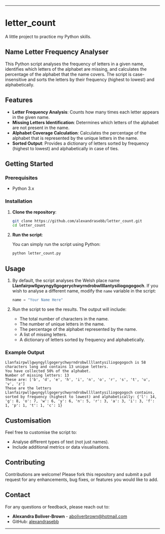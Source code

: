 
---

# letter_count

A little project to practice my Python skills.

## Name Letter Frequency Analyser

This Python script analyses the frequency of letters in a given name, identifies which letters of the alphabet are missing, and calculates the percentage of the alphabet that the name covers. The script is case-insensitive and sorts the letters by their frequency (highest to lowest) and alphabetically.

## Features

- **Letter Frequency Analysis**: Counts how many times each letter appears in the given name.
- **Missing Letters Identification**: Determines which letters of the alphabet are not present in the name.
- **Alphabet Coverage Calculation**: Calculates the percentage of the alphabet that is represented by the unique letters in the name.
- **Sorted Output**: Provides a dictionary of letters sorted by frequency (highest to lowest) and alphabetically in case of ties.

## Getting Started

### Prerequisites

- Python 3.x

### Installation

1. **Clone the repository**:

   ```bash
   git clone https://github.com/alexandrasebb/letter_count.git
   cd letter_count
   ```

2. **Run the script**:

   You can simply run the script using Python:

   ```bash
   python letter_count.py
   ```

## Usage

1. By default, the script analyses the Welsh place name **Llanfairpwllgwyngyllgogerychwyrndrobwllllantysiliogogogoch**. If you wish to analyse a different name, modify the `name` variable in the script:

   ```python
   name = "Your Name Here"
   ```

2. Run the script to see the results. The output will include:
   - The total number of characters in the name.
   - The number of unique letters in the name.
   - The percentage of the alphabet represented by the name.
   - A list of missing letters.
   - A dictionary of letters sorted by frequency and alphabetically.

### Example Output

```plaintext
Llanfairpwllgwyngyllgogerychwyrndrobwllllantysiliogogogoch is 58 characters long and contains 13 unique letters.
You have collected 50% of the alphabet.
Number of missing letters: 13
These are: ['b', 'd', 'e', 'h', 'i', 'n', 'o', 'r', 's', 't', 'u', 'v', 'z']
These are the letters Llanfairpwllgwyngyllgogerychwyrndrobwllllantysiliogogogoch contains, sorted by frequency (highest to lowest) and alphabetically: {'l': 14, 'g': 8, 'o': 7, 'w': 6, 'y': 6, 'n': 5, 'r': 3, 'a': 3, 'i': 3, 'f': 1, 'p': 1, 't': 1, 'c': 1}
```

## Customisation

Feel free to customise the script to:
- Analyse different types of text (not just names).
- Include additional metrics or data visualisations.

## Contributing

Contributions are welcome! Please fork this repository and submit a pull request for any enhancements, bug fixes, or features you would like to add.

## Contact

For any questions or feedback, please reach out to:

- **Alexandra Boliver-Brown** - [aboliverbrown@hotmail.com](mailto:aboliverbrown@hotmail.com)
- GitHub: [alexandrasebb](https://github.com/alexandrasebb)

---